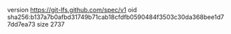 version https://git-lfs.github.com/spec/v1
oid sha256:b137a7b0afbd31749b71cab18cfdfb0590484f3503c30da368bee1d77dd7ea73
size 2737
